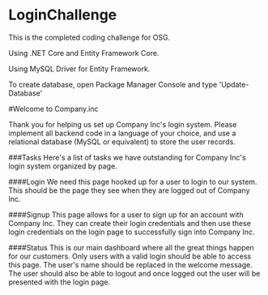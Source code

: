 # LoginChallenge

This is the completed coding challenge for OSG. 

Using .NET Core and Entity Framework Core.

Using MySQL Driver for Entity Framework.

To create database, open Package Manager Console and type 'Update-Database'

#Welcome to Company.inc

Thank you for helping us set up Company Inc's login system. Please implement all backend code in a language of your choice, and use a relational database (MySQL or equivalent) to store the user records.

###Tasks
Here's a list of tasks we have outstanding for Company Inc's login system organized by page.

####Login
We need this page hooked up for a user to login to our system. This should be the page they see when they are logged out of Company Inc.

####Signup
This page allows for a user to sign up for an account with Company Inc. They can create their login credentials and then use these login credentials on the login page to successfully sign into Company Inc.

####Status
This is our main dashboard where all the great things happen for our customers. Only users with a valid login should be able to access this page. The user's name should be replaced in the welcome message. The user should also be able to logout and once logged out the user will be presented with the login page.
